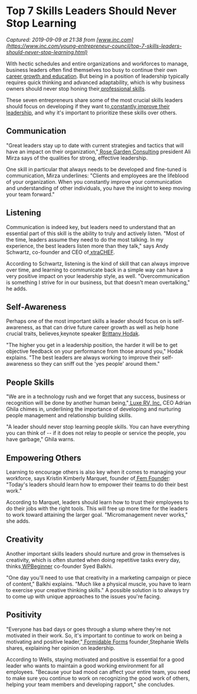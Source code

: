 # Top 7 Skills Leaders Should Never Stop Learning

_Captured: 2019-09-09 at 21:38 from [www.inc.com](https://www.inc.com/young-entrepreneur-council/top-7-skills-leaders-should-never-stop-learning.html)_

With hectic schedules and entire organizations and workforces to manage, business leaders often find themselves too busy to continue their own[ career growth and education](https://www.inc.com/rhett-power/learning-to-learn-how-to-take-control-of-your-professional-growth.html). But being in a position of leadership typically requires quick thinking and advanced adaptability, which is why business owners should never stop honing their[ professional skills](https://www.inc.com/carmine-gallo/4000-business-professionals-told-linkedin-this-1-skill-will-keep-you-relevant.html). 

These seven entrepreneurs share some of the most crucial skills leaders should focus on developing if they want to[ constantly improve their leadership](https://www.inc.com/young-entrepreneur-council/best-practices-for-effective-leadership.html), and why it's important to prioritize these skills over others. 

## Communication

"Great leaders stay up to date with current strategies and tactics that will have an impact on their organization,"[ Rose Garden Consulting](http://rosegardenconsulting.com/) president Ali Mirza says of the qualities for strong, effective leadership. 

One skill in particular that always needs to be developed and fine-tuned is communication, Mirza underlines: "Clients and employees are the lifeblood of your organization. When you constantly improve your communication and understanding of other individuals, you have the insight to keep moving your team forward."

## Listening

Communication is indeed key, but leaders need to understand that an essential part of this skill is the ability to truly and actively listen. "Most of the time, leaders assume they need to do the most talking. In my experience, the best leaders listen more than they talk," says Andy Schwartz, co-founder and CEO of[ xtraCHEF](http://www.xtrachef.com/).

According to Schwartz, listening is the kind of skill that can always improve over time, and learning to communicate back in a simple way can have a very positive impact on your leadership style, as well. "Overcommunication is something I strive for in our business, but that doesn't mean overtalking," he adds. 

## Self-Awareness

Perhaps one of the most important skills a leader should focus on is self-awareness, as that can drive future career growth as well as help hone crucial traits, believes[ ](http://www.brittanyhodak.com/)keynote speaker [Brittany Hodak](http://www.brittanyhodak.com/).

"The higher you get in a leadership position, the harder it will be to get objective feedback on your performance from those around you," Hodak explains. "The best leaders are always working to improve their self-awareness so they can sniff out the 'yes people' around them."

## People Skills

"We are in a technology rush and we forget that any success, business or recognition will be done by another human being,"[ Luxe RV, Inc.](http://luxervrental.com/) CEO Adrian Ghila chimes in, underlining the importance of developing and nurturing people management and relationship building skills.

"A leader should never stop learning people skills. You can have everything you can think of -- if it does not relay to people or service the people, you have garbage," Ghila warns.

## Empowering Others

Learning to encourage others is also key when it comes to managing your workforce, says Kristin Kimberly Marquet, founder of[ Fem Founder](http://www.femfounder.co/): "Today's leaders should learn how to empower their teams to do their best work."

According to Marquet, leaders should learn how to trust their employees to do their jobs with the right tools. This will free up more time for the leaders to work toward attaining the larger goal. "Micromanagement never works," she adds.

## Creativity

Another important skills leaders should nurture and grow in themselves is creativity, which is often stunted when doing repetitive tasks every day, thinks[ WPBeginner](http://www.wpbeginner.com/) co-founder Syed Balkhi. 

"One day you'll need to use that creativity in a marketing campaign or piece of content," Balkhi explains. "Much like a physical muscle, you have to learn to exercise your creative thinking skills." A possible solution is to always try to come up with unique approaches to the issues you're facing.

## Positivity

"Everyone has bad days or goes through a slump where they're not motivated in their work. So, it's important to continue to work on being a motivating and positive leader,"[ Formidable Forms](https://formidableforms.com/) founder[ ](https://formidableforms.com/)Stephanie Wells shares, explaining her opinion on leadership.

According to Wells, staying motivated and positive is essential for a good leader who wants to maintain a good working environment for all employees. "Because your bad mood can affect your entire team, you need to make sure you continue to work on recognizing the good work of others, helping your team members and developing rapport," she concludes.

